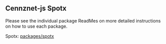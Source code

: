## Cennznet-js Spotx

Please see the individual package ReadMes on more detailed instructions on how to use each package.

Spotx: [packages/spotx](https://bitbucket.org/centralitydev/cennznet-js-spotx/packages/spotx/README.md)